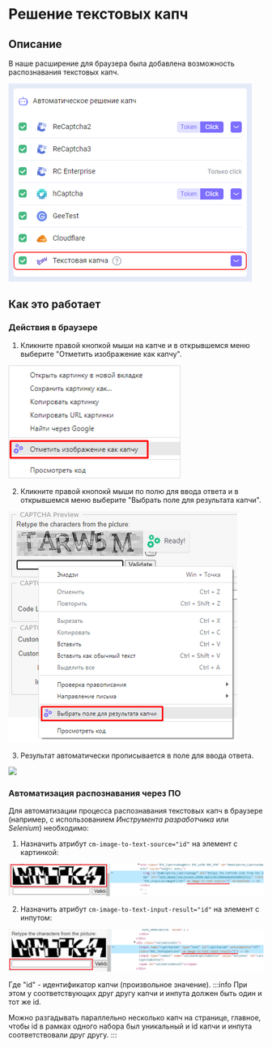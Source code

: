 ﻿---
sidebar_position: 2
---

# Решение текстовых капч
## **Описание**
В наше расширение для браузера была добавлена возможность распознавания текстовых капч.

![](./images/text-captcha-solve/Aspose.Words.f6d390ba-8e92-4611-b5a2-167a5168d8f1.001.png) 
## **Как это работает**
### **Действия в браузере**
1. Кликните правой кнопкой мыши на капче и в открывшемся меню выберите "Отметить изображение как капчу".

![](./images/text-captcha-solve/Aspose.Words.f6d390ba-8e92-4611-b5a2-167a5168d8f1.002.png) 

2. Кликните правой кнопокй мыши по полю для ввода ответа и в открывшемся меню выберите "Выбрать поле для результата капчи".

![](./images/text-captcha-solve/captcha-field.png) 

3. Результат автоматически прописывается в поле для ввода ответа.

![](./images/text-captcha-solve/Aspose.Words.f6d390ba-8e92-4611-b5a2-167a5168d8f1.004.png) 
### **Автоматизация распознавания через ПО**
Для автоматизации процесса распознавания текстовых капч в браузере (например, с использованием *Инструмента разработчика* или *Selenium*) необходимо:

1. Назначить атрибут `cm-image-to-text-source="id"` на элемент с картинкой:

![](./images/text-captcha-solve/exapmle1.png) 

2. Назначить атрибут `cm-image-to-text-input-result="id"` на элемент с инпутом:

![](./images/text-captcha-solve/exapmle2.png) 

Где "id" - идентификатор капчи (произвольное значение).
:::info 
При этом у соответствующих друг другу капчи и инпута должен быть один и тот же id.

Можно разгадывать параллельно несколько капч на странице, главное, чтобы id в рамках одного набора был уникальный и id капчи и инпута соответствовали друг другу.
:::
